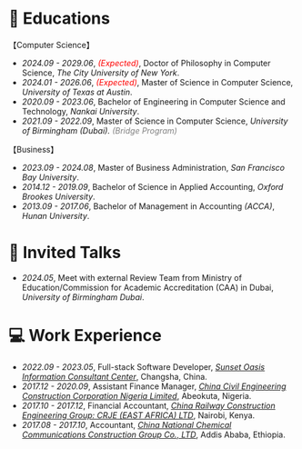 # 📖 Educations
【Computer Science】
- *2024.09 - 2029.06*, <span style="color:red;">*(Expected)*</span>, Doctor of Philosophy in Computer Science, *The City University of New York*.
- *2024.01 - 2026.06*, <span style="color:red;">*(Expected)*</span>, Master of Science in Computer Science, *University of Texas at Austin*.
- *2020.09 - 2023.06*, Bachelor of Engineering in Computer Science and Technology, *Nankai University*.
- *2021.09 - 2022.09*, Master of Science in Computer Science, *University of Birmingham (Dubai).  <span style="color:gray;">(Bridge Program)</span>*

【Business】
- *2023.09 - 2024.08*, Master of Business Administration, *San Francisco Bay University*.
- *2014.12 - 2019.09*, Bachelor of Science in Applied Accounting, *Oxford Brookes University*.
- *2013.09 - 2017.06*, Bachelor of Management in Accounting *(ACCA)*,  *Hunan University*.

# 💬 Invited Talks
- *2024.05*, Meet with external Review Team from Ministry of Education/Commission for Academic Accreditation (CAA) in Dubai, *University of Birmingham Dubai*.


# 💻 Work Experience
- *2022.09 - 2023.05*, Full-stack Software Developer, [*Sunset Oasis Information Consultant Center*](https://www.linkedin.com/company/96330400/admin/dashboard/),  Changsha, China.
- *2017.12 - 2020.09*, Assistant Finance Manager, [*China Civil Engineering Construction Corporation Nigeria Limited*](http://www.ccecc.com.cn/col/col7669/index.html), Abeokuta, Nigeria.
- *2017.10 - 2017.12*, Financial Accountant, *[China Railway Construction Engineering Group: CRJE (EAST AFRICA) LTD](http://ydyl.cacem.com.cn/photos/EB5F603D_15509C5D.pdf)*, Nairobi, Kenya.
- *2017.08 - 2017.10*, Accountant, [*China National Chemical Communications Construction Group Co., LTD*](http://zhxjj.com.cn/index.php/page/index/id/124.html), Addis Ababa, Ethiopia.

